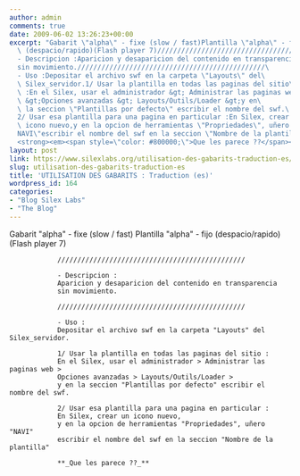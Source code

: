 ```yaml
---
author: admin
comments: true
date: 2009-06-02 13:26:23+00:00
excerpt: "Gabarit \"alpha\" - fixe (slow / fast)Plantilla \"alpha\" - fijo\
  \ (despacio/rapido)(Flash player 7)///////////////////////////////////////////////\
  - Descripcion :Aparicion y desaparicion del contenido en transparencia\
  sin movimiento.///////////////////////////////////////////////\
  - Uso :Depositar el archivo swf en la carpeta \"Layouts\" del\
  \ Silex_servidor.1/ Usar la plantilla en todas las paginas del sitio\
  \ :En el Silex, usar el administrador &gt; Administrar las paginas web\
  \ &gt;Opciones avanzadas &gt; Layouts/Outils/Loader &gt;y en\
  \ la seccion \"Plantillas por defecto\" escribir el nombre del swf.\
  2/ Usar esa plantilla para una pagina en particular :En Silex, crear un\
  \ icono nuevo,y en la opcion de herramientas \"Propriedades\", uñero \"\
  NAVI\"escribir el nombre del swf en la seccion \"Nombre de la plantilla\"\
  <strong><em><span style=\"color: #800000;\">Que les parece ??</span></em></strong>"
layout: post
link: https://www.silexlabs.org/utilisation-des-gabarits-traduction-es/
slug: utilisation-des-gabarits-traduction-es
title: 'UTILISATION DES GABARITS : Traduction (es)'
wordpress_id: 164
categories:
- "Blog Silex Labs"
- "The Blog"
---
```


Gabarit "alpha" - fixe (slow / fast)
				Plantilla "alpha" - fijo (despacio/rapido)
				(Flash player 7)

				///////////////////////////////////////////////

				- Descripcion :
				Aparicion y desaparicion del contenido en transparencia
				sin movimiento.

				///////////////////////////////////////////////

				- Uso :
				Depositar el archivo swf en la carpeta "Layouts" del Silex_servidor.

				1/ Usar la plantilla en todas las paginas del sitio :
				En el Silex, usar el administrador > Administrar las paginas web >
				Opciones avanzadas > Layouts/Outils/Loader >
				y en la seccion "Plantillas por defecto" escribir el nombre del swf.

				2/ Usar esa plantilla para una pagina en particular :
				En Silex, crear un icono nuevo,
				y en la opcion de herramientas "Propriedades", uñero "NAVI"
				escribir el nombre del swf en la seccion "Nombre de la plantilla"

				**_Que les parece ??_**
